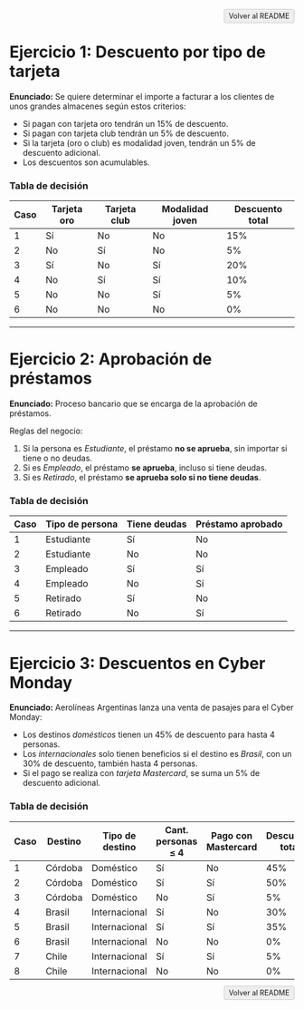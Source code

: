 <p align="right">
  <a href="./../README.md" style="text-decoration:none; background:#eee; border:1px solid #ccc; padding:4px 8px; border-radius:4px; font-size:90%;">Volver al README</a>
</p>

# Ejercicio 1: Descuento por tipo de tarjeta

**Enunciado:**
Se quiere determinar el importe a facturar a los clientes de unos grandes almacenes según estos criterios:

* Si pagan con tarjeta oro tendrán un 15% de descuento.
* Si pagan con tarjeta club tendrán un 5% de descuento.
* Si la tarjeta (oro o club) es modalidad joven, tendrán un 5% de descuento adicional.
* Los descuentos son acumulables.

### Tabla de decisión

| Caso | Tarjeta oro | Tarjeta club | Modalidad joven | Descuento total |
| ---- | ----------- | ------------ | --------------- | --------------- |
| 1    | Sí          | No           | No              | 15%             |
| 2    | No          | Sí           | No              | 5%              |
| 3    | Sí          | No           | Sí              | 20%             |
| 4    | No          | Sí           | Sí              | 10%             |
| 5    | No          | No           | Sí              | 5%              |
| 6    | No          | No           | No              | 0%              |

---

# Ejercicio 2: Aprobación de préstamos

**Enunciado:**
Proceso bancario que se encarga de la aprobación de préstamos.

Reglas del negocio:

1. Si la persona es *Estudiante*, el préstamo **no se aprueba**, sin importar si tiene o no deudas.
2. Si es *Empleado*, el préstamo **se aprueba**, incluso si tiene deudas.
3. Si es *Retirado*, el préstamo **se aprueba solo si no tiene deudas**.

### Tabla de decisión

| Caso | Tipo de persona | Tiene deudas | Préstamo aprobado |
| ---- | --------------- | ------------ | ----------------- |
| 1    | Estudiante      | Sí           | No                |
| 2    | Estudiante      | No           | No                |
| 3    | Empleado        | Sí           | Sí                |
| 4    | Empleado        | No           | Sí                |
| 5    | Retirado        | Sí           | No                |
| 6    | Retirado        | No           | Sí                |

---

# Ejercicio 3: Descuentos en Cyber Monday

**Enunciado:**
Aerolíneas Argentinas lanza una venta de pasajes para el Cyber Monday:

* Los destinos *domésticos* tienen un 45% de descuento para hasta 4 personas.
* Los *internacionales* solo tienen beneficios si el destino es *Brasil*, con un 30% de descuento, también hasta 4 personas.
* Si el pago se realiza con *tarjeta Mastercard*, se suma un 5% de descuento adicional.

### Tabla de decisión

| Caso | Destino | Tipo de destino | Cant. personas ≤ 4 | Pago con Mastercard | Descuento total |
| ---- | ------- | --------------- | ------------------ | ------------------- | --------------- |
| 1    | Córdoba | Doméstico       | Sí                 | No                  | 45%             |
| 2    | Córdoba | Doméstico       | Sí                 | Sí                  | 50%             |
| 3    | Córdoba | Doméstico       | No                 | Sí                  | 5%              |
| 4    | Brasil  | Internacional   | Sí                 | No                  | 30%             |
| 5    | Brasil  | Internacional   | Sí                 | Sí                  | 35%             |
| 6    | Brasil  | Internacional   | No                 | No                  | 0%              |
| 7    | Chile   | Internacional   | Sí                 | Sí                  | 5%              |
| 8    | Chile   | Internacional   | No                 | No                  | 0%              |

<p align="right">
  <a href="./../README.md" style="text-decoration:none; background:#eee; border:1px solid #ccc; padding:4px 8px; border-radius:4px; font-size:90%;">Volver al README</a>
</p>
